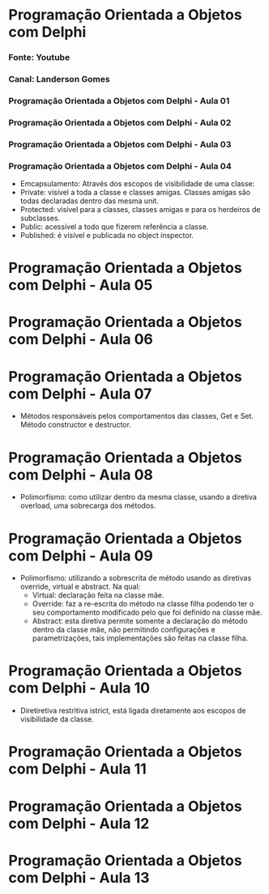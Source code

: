 # Programação Orientada a Objetos com Delphi
### Fonte: Youtube
### Canal: Landerson Gomes

### Programação Orientada a Objetos com Delphi - Aula 01
### Programação Orientada a Objetos com Delphi - Aula 02
### Programação Orientada a Objetos com Delphi - Aula 03
### Programação Orientada a Objetos com Delphi - Aula 04
  - Emcapsulamento: Através dos escopos de visibilidade de uma classe:
  - Private: visível a toda a classe e classes amigas. Classes amigas são todas declaradas dentro das mesma unit.
  - Protected: visível para a classes, classes amigas e para os herdeiros de subclasses.
  - Public: acessível a todo que fizerem referência a classe.
  - Published: é visível e publicada no object inspector.
# Programação Orientada a Objetos com Delphi - Aula 05
# Programação Orientada a Objetos com Delphi - Aula 06
# Programação Orientada a Objetos com Delphi - Aula 07
  - Métodos responsáveis pelos comportamentos das classes, Get e Set. Método
    constructor e destructor.
# Programação Orientada a Objetos com Delphi - Aula 08
  - Polimorfismo: como utilizar dentro da mesma classe, usando a diretiva
    overload, uma sobrecarga dos métodos.
# Programação Orientada a Objetos com Delphi - Aula 09
  - Polimorfismo: utilizando a sobrescrita de método usando as diretivas override,
    virtual e abstract. Na qual:
    - Virtual: declaração feita na classe mãe.
    - Override: faz a re-escrita do método na classe filha podendo ter o seu 
      comportamento modificado pelo que foi definido na classe mãe.
    - Abstract: esta diretiva permite somente a declaração do método dentro da 
      classe mãe, não permitindo configurações e parametrizações, tais implementações
      são feitas na classe filha.
# Programação Orientada a Objetos com Delphi - Aula 10
  - Diretiretiva restritiva istrict, está ligada diretamente aos escopos de visibilidade
    da classe.
# Programação Orientada a Objetos com Delphi - Aula 11
# Programação Orientada a Objetos com Delphi - Aula 12
# Programação Orientada a Objetos com Delphi - Aula 13
